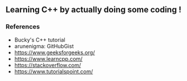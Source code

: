 ## Learning C++ by actually doing some coding !
### References
* Bucky's C++ tutorial
* arunenigma: GitHubGist
* https://www.geeksforgeeks.org/
* https://www.learncpp.com/
* https://stackoverflow.com/
* https://www.tutorialspoint.com/
